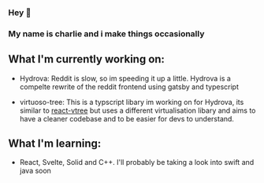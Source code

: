 ### Hey 👋

### My name is charlie and i make things occasionally

## What I'm currently working on:
- Hydrova: Reddit is slow, so im speeding it up a little. Hydrova is a compelte rewrite of the reddit frontend using gatsby and typescript

- virtuoso-tree: This is a typscript libary im working on for Hydrova, its similar to [react-vtree](https://github.com/Lodin/react-vtree) but uses a different virtualisation libary and aims to have a cleaner codebase and to be easier for devs to understand.

## What I'm learning:

- React, Svelte, Solid and C++. I'll probably be taking a look into swift and java soon
